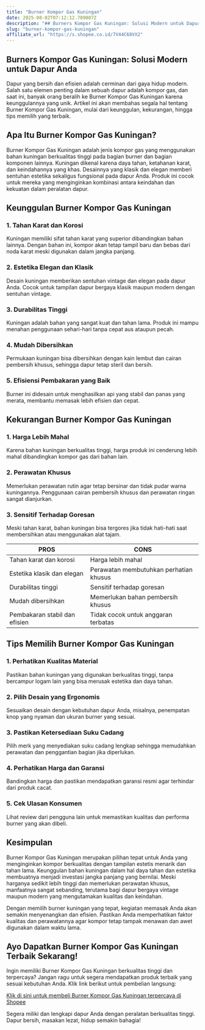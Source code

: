 ```yaml
---
title: "Burner Kompor Gas Kuningan"
date: 2025-08-02T07:12:12.789807Z
description: "## Burners Kompor Gas Kuningan: Solusi Modern untuk Dapur Anda..."
slug: "burner-kompor-gas-kuningan"
affiliate_url: "https://s.shopee.co.id/7V44C68VX2"
---
```

## Burners Kompor Gas Kuningan: Solusi Modern untuk Dapur Anda

Dapur yang bersih dan efisien adalah cerminan dari gaya hidup modern. Salah satu elemen penting dalam sebuah dapur adalah kompor gas, dan saat ini, banyak orang beralih ke Burner Kompor Gas Kuningan karena keunggulannya yang unik. Artikel ini akan membahas segala hal tentang Burner Kompor Gas Kuningan, mulai dari keunggulan, kekurangan, hingga tips memilih yang terbaik.  

## Apa Itu Burner Kompor Gas Kuningan?  

Burner Kompor Gas Kuningan adalah jenis kompor gas yang menggunakan bahan kuningan berkualitas tinggi pada bagian burner dan bagian komponen lainnya. Kuningan dikenal karena daya tahan, ketahanan karat, dan keindahannya yang khas. Desainnya yang klasik dan elegan memberi sentuhan estetika sekaligus fungsional pada dapur Anda. Produk ini cocok untuk mereka yang menginginkan kombinasi antara keindahan dan kekuatan dalam peralatan dapur.  

## Keunggulan Burner Kompor Gas Kuningan  

### 1. Tahan Karat dan Korosi  
Kuningan memiliki sifat tahan karat yang superior dibandingkan bahan lainnya. Dengan bahan ini, kompor akan tetap tampil baru dan bebas dari noda karat meski digunakan dalam jangka panjang.  

### 2. Estetika Elegan dan Klasik  
Desain kuningan memberikan sentuhan vintage dan elegan pada dapur Anda. Cocok untuk tampilan dapur bergaya klasik maupun modern dengan sentuhan vintage.  

### 3. Durabilitas Tinggi  
Kuningan adalah bahan yang sangat kuat dan tahan lama. Produk ini mampu menahan penggunaan sehari-hari tanpa cepat aus ataupun pecah.  

### 4. Mudah Dibersihkan  
Permukaan kuningan bisa dibersihkan dengan kain lembut dan cairan pembersih khusus, sehingga dapur tetap steril dan bersih.  

### 5. Efisiensi Pembakaran yang Baik  
Burner ini didesain untuk menghasilkan api yang stabil dan panas yang merata, membantu memasak lebih efisien dan cepat.  

## Kekurangan Burner Kompor Gas Kuningan  

### 1. Harga Lebih Mahal  
Karena bahan kuningan berkualitas tinggi, harga produk ini cenderung lebih mahal dibandingkan kompor gas dari bahan lain.  

### 2. Perawatan Khusus  
Memerlukan perawatan rutin agar tetap bersinar dan tidak pudar warna kuningannya. Penggunaan cairan pembersih khusus dan perawatan ringan sangat dianjurkan.  

### 3. Sensitif Terhadap Goresan  
Meski tahan karat, bahan kuningan bisa tergores jika tidak hati-hati saat membersihkan atau menggunakan alat tajam.  

| PROS | CONS |
|--------|--------|
| Tahan karat dan korosi | Harga lebih mahal |
| Estetika klasik dan elegan | Perawatan membutuhkan perhatian khusus |
| Durabilitas tinggi | Sensitif terhadap goresan |
| Mudah dibersihkan | Memerlukan bahan pembersih khusus |
| Pembakaran stabil dan efisien | Tidak cocok untuk anggaran terbatas |

## Tips Memilih Burner Kompor Gas Kuningan  

### 1. Perhatikan Kualitas Material  
Pastikan bahan kuningan yang digunakan berkualitas tinggi, tanpa bercampur logam lain yang bisa merusak estetika dan daya tahan.  

### 2. Pilih Desain yang Ergonomis  
Sesuaikan desain dengan kebutuhan dapur Anda, misalnya, penempatan knop yang nyaman dan ukuran burner yang sesuai.  

### 3. Pastikan Ketersediaan Suku Cadang  
Pilih merk yang menyediakan suku cadang lengkap sehingga memudahkan perawatan dan penggantian bagian jika diperlukan.  

### 4. Perhatikan Harga dan Garansi  
Bandingkan harga dan pastikan mendapatkan garansi resmi agar terhindar dari produk cacat.  

### 5. Cek Ulasan Konsumen  
Lihat review dari pengguna lain untuk memastikan kualitas dan performa burner yang akan dibeli.  

## Kesimpulan  

Burner Kompor Gas Kuningan merupakan pilihan tepat untuk Anda yang menginginkan kompor berkualitas dengan tampilan estetis menarik dan tahan lama. Keunggulan bahan kuningan dalam hal daya tahan dan estetika membuatnya menjadi investasi jangka panjang yang bernilai. Meski harganya sedikit lebih tinggi dan memerlukan perawatan khusus, manfaatnya sangat sebanding, terutama bagi dapur bergaya vintage maupun modern yang mengutamakan kualitas dan keindahan.

Dengan memilih burner kuningan yang tepat, kegiatan memasak Anda akan semakin menyenangkan dan efisien. Pastikan Anda memperhatikan faktor kualitas dan perawatannya agar kompor tetap tampak menawan dan awet digunakan dalam waktu lama.  

## Ayo Dapatkan Burner Kompor Gas Kuningan Terbaik Sekarang!  

Ingin memiliki Burner Kompor Gas Kuningan berkualitas tinggi dan terpercaya? Jangan ragu untuk segera mendapatkan produk terbaik yang sesuai kebutuhan Anda. Klik link berikut untuk pembelian langsung:  

[Klik di sini untuk membeli Burner Kompor Gas Kuningan terpercaya di Shopee](https://s.shopee.co.id/7V44C68VX2)  

Segera miliki dan lengkapi dapur Anda dengan peralatan berkualitas tinggi. Dapur bersih, masakan lezat, hidup semakin bahagia!